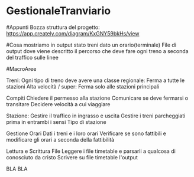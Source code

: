 # GestionaleTranviario

#Appunti
Bozza struttura del progetto: https://app.creately.com/diagram/KxGNY59bkHs/view

#Cosa mostriamo in output
stato treni dato un orario(terminale) 
File di output dove viene descritto il percorso che deve fare ogni treno a seconda del traffico sulle linee 


#MacroAree

Treni:
Ogni tipo di treno deve avere una classe 
  regionale: Ferma a tutte le stazioni
  Alta velocità / super: Ferma solo alle stazioni principali
    
  Compiti
    Chiedere il permesso alla stazione 
    Comunicare se deve fermarsi o transitare
    Decidere velocità a cui viaggiare
    
Stazione:
  Gestire il traffico in ingrasso e uscita
  Gestire i treni parcheggiati prima in entrambi i sensi
  Tipo di stazione
  
Gestione Orari
  Dati i treni e i loro orari 
  Verificare se sono fattibili e modificare gli orari a seconda della fattibilità


Lettura e Scrittura File
Leggere i file timetable e parsarli a qualcosa di conosciuto da cristo
Scrivere su file timetable l'output
 


BLA BLA
